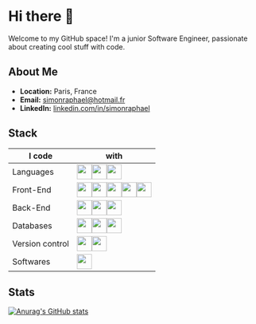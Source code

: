# Hi there 👋

Welcome to my GitHub space! I'm a junior Software Engineer, passionate about creating cool stuff with code.

## About Me

- **Location:** Paris, France
- **Email:** simonraphael@hotmail.fr
- **LinkedIn:** [linkedin.com/in/simonraphael](https://linkedin.com/in/simonraphael)

## Stack

|I code|with|
|---	|---	|
|Languages|<img src="https://github.com/smnraphael/smnraphael/assets/130636559/4e58b101-0e9f-487c-99ee-3adbb4669f62" height="30" /><img src="https://github.com/smnraphael/smnraphael/assets/130636559/518fac5f-c4ed-4ae3-9463-a1034e283e00" height="30" /><img src="https://github.com/smnraphael/smnraphael/assets/130636559/34383988-d1ce-44e6-b865-2465b5f4b5c6" height="30" />|
|Front-End|<img src="https://github.com/smnraphael/smnraphael/assets/130636559/335ce9ce-1fa9-4dbf-8662-69438339da24" height="30" /><img src="https://github.com/smnraphael/smnraphael/assets/130636559/7d80c0a5-6326-40d4-81a7-ca0a13aadb37" height="30" /><img src="https://github.com/smnraphael/smnraphael/assets/130636559/de9e01c4-bcec-49cb-9ef4-bdf84dfe31d4" height="30" /><img src="https://github.com/smnraphael/smnraphael/assets/130636559/53967482-0c7b-4842-9a01-41b2e8e552fb" height="30" /><img src="https://github.com/smnraphael/smnraphael/assets/130636559/a9a9f3db-a1d9-4116-a8c5-e170be5886e6" height="30" />|
|Back-End|<img src="https://github.com/smnraphael/smnraphael/assets/130636559/f7e38e24-eff8-4d92-9077-8af2e4a5aede" height="30" /><img src="https://github.com/smnraphael/smnraphael/assets/130636559/b2ca1eb0-51a0-4dfe-a96d-c827e442dafc" height="30" /><img src="https://github.com/smnraphael/smnraphael/assets/130636559/37000292-d11e-498d-8522-47dc5941694c" height="30" />|
|Databases|<img src="https://github.com/smnraphael/smnraphael/assets/130636559/f5ce1d59-7c63-441c-9e57-497f1985ddb5" height="30" /><img src="https://github.com/smnraphael/smnraphael/assets/130636559/8c195f47-1e0b-459c-9ac5-845c8e8ef840" height="30" /><img src="https://github.com/smnraphael/smnraphael/assets/130636559/38bf2c01-2740-42b5-9876-046b50120ae7" height="30" />|
|Version control|<img src="https://github.com/smnraphael/smnraphael/assets/130636559/386dcded-51b2-401d-aa1b-92e026482682" height="30" /><img src="https://github.com/smnraphael/smnraphael/assets/130636559/d9a9fe2c-4efe-405c-afd1-9029a2cd6c6f" height="30" />|
|Softwares|<img src="https://github.com/smnraphael/smnraphael/assets/130636559/dc590de3-a0a9-474c-ac76-49de20f51190" height="30" />|

## Stats

[![Anurag's GitHub stats](https://github-readme-stats.vercel.app/api?username=smnraphael&hide=stars)](https://github.com/anuraghazra/github-readme-stats)

<!--
**smnraphael/smnraphael** is a ✨ _special_ ✨ repository because its `README.md` (this file) appears on your GitHub profile.

Here are some ideas to get you started:

- 🔭 I’m currently working on ...
- 🌱 I’m currently learning ...
- 👯 I’m looking to collaborate on ...
- 🤔 I’m looking for help with ...
- 💬 Ask me about ...
- 📫 How to reach me: ...
- 😄 Pronouns: ...
- ⚡ Fun fact: ...
-->
